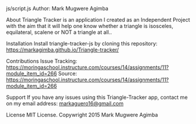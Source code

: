 js/script.js
Author: Mark Mugwere Agimba

About
Triangle Tracker is an application I created as an Independent Project with the aim that it will help one know whether a triangle is isosceles, equilateral, scalene or NOT a triangle at all..

Installation
Install triangle-tracker-js by cloning this repository: https://markagimba.github.io/Triangle-tracker/

Contributions
Issue Tracking: https://moringaschool.instructure.com/courses/14/assignments/11?module_item_id=266
Source: https://moringaschool.instructure.com/courses/14/assignments/11?module_item_id=266

Support
If you have any issues using this Triangle-Tracker app, contact me on my email address: markaguero16@gmail.com

License
MIT License. Copywright 2015 Mark Mugwere Agimba
